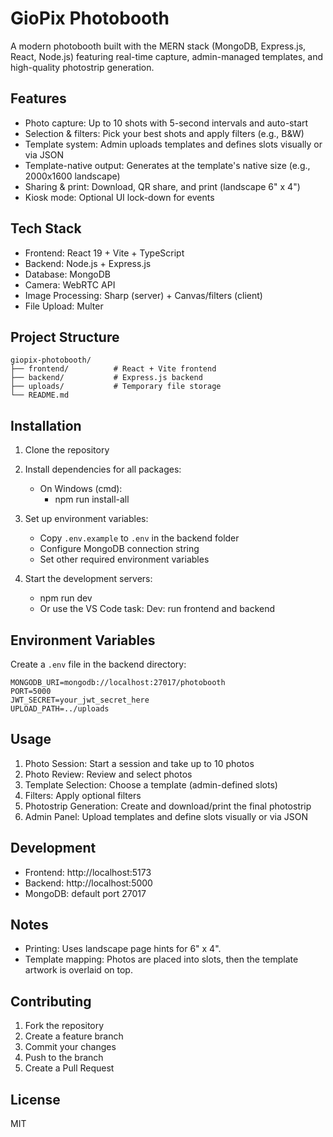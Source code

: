 # GioPix Photobooth

A modern photobooth built with the MERN stack (MongoDB, Express.js, React, Node.js) featuring real-time capture, admin-managed templates, and high-quality photostrip generation.

## Features

- Photo capture: Up to 10 shots with 5-second intervals and auto-start
- Selection & filters: Pick your best shots and apply filters (e.g., B&W)
- Template system: Admin uploads templates and defines slots visually or via JSON
- Template-native output: Generates at the template's native size (e.g., 2000x1600 landscape)
- Sharing & print: Download, QR share, and print (landscape 6" x 4")
- Kiosk mode: Optional UI lock-down for events

## Tech Stack

- Frontend: React 19 + Vite + TypeScript
- Backend: Node.js + Express.js
- Database: MongoDB
- Camera: WebRTC API
- Image Processing: Sharp (server) + Canvas/filters (client)
- File Upload: Multer

## Project Structure

```
giopix-photobooth/
├── frontend/          # React + Vite frontend
├── backend/           # Express.js backend
├── uploads/           # Temporary file storage
└── README.md
```

## Installation

1. Clone the repository
2. Install dependencies for all packages:

   - On Windows (cmd):
     - npm run install-all

3. Set up environment variables:

   - Copy `.env.example` to `.env` in the backend folder
   - Configure MongoDB connection string
   - Set other required environment variables

4. Start the development servers:
   - npm run dev
   - Or use the VS Code task: Dev: run frontend and backend

## Environment Variables

Create a `.env` file in the backend directory:

```
MONGODB_URI=mongodb://localhost:27017/photobooth
PORT=5000
JWT_SECRET=your_jwt_secret_here
UPLOAD_PATH=../uploads
```

## Usage

1. Photo Session: Start a session and take up to 10 photos
2. Photo Review: Review and select photos
3. Template Selection: Choose a template (admin-defined slots)
4. Filters: Apply optional filters
5. Photostrip Generation: Create and download/print the final photostrip
6. Admin Panel: Upload templates and define slots visually or via JSON

## Development

- Frontend: http://localhost:5173
- Backend: http://localhost:5000
- MongoDB: default port 27017

## Notes

- Printing: Uses landscape page hints for 6" x 4".
- Template mapping: Photos are placed into slots, then the template artwork is overlaid on top.

## Contributing

1. Fork the repository
2. Create a feature branch
3. Commit your changes
4. Push to the branch
5. Create a Pull Request

## License

MIT
